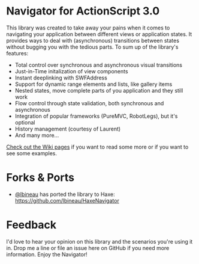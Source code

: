 # Navigator for ActionScript 3.0

This library was created to take away your pains when it comes to navigating your application between different views or application states. It provides ways to deal with (asynchronous) transitions between states without bugging you with the tedious parts. To sum up of the library's features:

*	Total control over synchronous and asynchronous visual transitions
*	Just-in-Time initalization of view components
*	Instant deeplinking with SWFAddress
*	Support for dynamic range elements and lists, like gallery items
*	Nested states, move complete parts of you application and they still work
*	Flow control through state validation, both synchronous and asynchronous
*	Integration of popular frameworks (PureMVC, RobotLegs), but it's optional
*	History management (courtesy of Laurent)
*	And many more...

[Check out the Wiki pages](https://github.com/epologee/navigator-as3/wiki) if you want to read some more or if you want to see some examples.

# Forks & Ports

*	[@lbineau](http://twitter.com/lbineau) has ported the library to Haxe: https://github.com/lbineau/HaxeNavigator

# Feedback

I'd love to hear your opinion on this library and the scenarios you're using it in. Drop me a line or file an issue here on GitHub if you need more information. Enjoy the Navigator!
